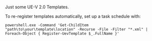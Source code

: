 Just some UE-V 2.0 Templates.

To re-register templates automatically, set up a task schedule with:

```
powershell.exe -Command 'Get-ChildItem "path\to\your\template\location" -Recurse -File -Filter "*.xml" | Foreach-Object { Register-UevTemplate $_.FullName }'
```